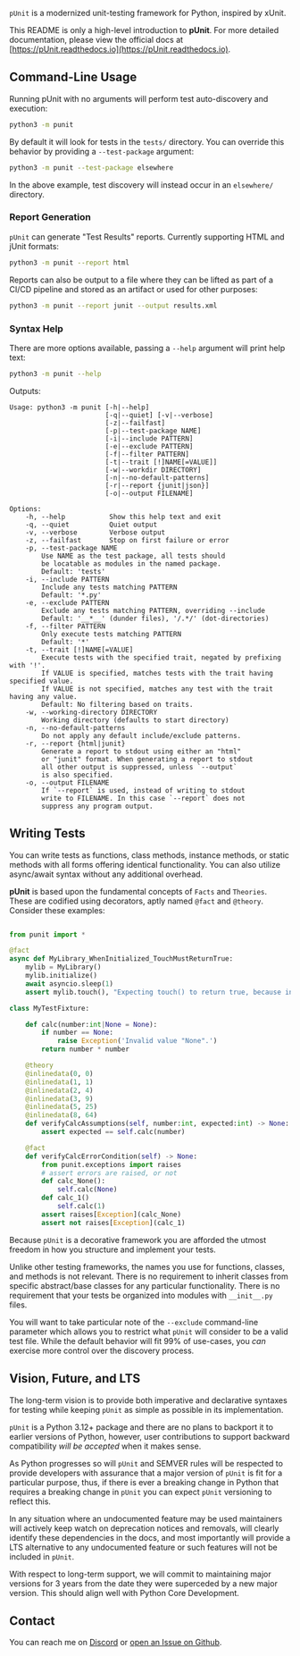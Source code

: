 `pUnit` is a modernized unit-testing framework for Python, inspired by xUnit.

This README is only a high-level introduction to **pUnit**. For more detailed documentation, please view the official docs at [https://pUnit.readthedocs.io](https://pUnit.readthedocs.io).

## Command-Line Usage

Running pUnit with no arguments will perform test auto-discovery and execution:

```bash
python3 -m punit
```

By default it will look for tests in the `tests/` directory. You can override this behavior by providing a `--test-package` argument:

```bash
python3 -m punit --test-package elsewhere
```

In the above example, test discovery will instead occur in an `elsewhere/` directory.

### Report Generation

`pUnit` can generate "Test Results" reports. Currently supporting HTML and jUnit formats:

```bash
python3 -m punit --report html
```

Reports can also be output to a file where they can be lifted as part of a CI/CD pipeline and stored as an artifact or used for other purposes:

```bash
python3 -m punit --report junit --output results.xml
```

### Syntax Help

There are more options available, passing a `--help` argument will print help text:

```bash
python3 -m punit --help
```
Outputs:
```plaintext
Usage: python3 -m punit [-h|--help]
                        [-q|--quiet] [-v|--verbose]
                        [-z|--failfast]
                        [-p|--test-package NAME]
                        [-i|--include PATTERN]
                        [-e|--exclude PATTERN]
                        [-f|--filter PATTERN]
                        [-t|--trait [!]NAME[=VALUE]]
                        [-w|--workdir DIRECTORY]
                        [-n|--no-default-patterns]
                        [-r|--report {junit|json}]
                        [-o|--output FILENAME]

Options:
    -h, --help           Show this help text and exit
    -q, --quiet          Quiet output
    -v, --verbose        Verbose output
    -z, --failfast       Stop on first failure or error
    -p, --test-package NAME
        Use NAME as the test package, all tests should
        be locatable as modules in the named package.
        Default: 'tests'
    -i, --include PATTERN
        Include any tests matching PATTERN
        Default: '*.py'
    -e, --exclude PATTERN
        Exclude any tests matching PATTERN, overriding --include
        Default: '__*__' (dunder files), '/.*/' (dot-directories)
    -f, --filter PATTERN
        Only execute tests matching PATTERN
        Default: '*'
    -t, --trait [!]NAME[=VALUE]
        Execute tests with the specified trait, negated by prefixing with '!'.
        If VALUE is specified, matches tests with the trait having specified value.
        If VALUE is not specified, matches any test with the trait having any value.
        Default: No filtering based on traits.        
    -w, --working-directory DIRECTORY
        Working directory (defaults to start directory)
    -n, --no-default-patterns
        Do not apply any default include/exclude patterns.
    -r, --report {html|junit}
        Generate a report to stdout using either an "html"
        or "junit" format. When generating a report to stdout
        all other output is suppressed, unless `--output`
        is also specified.
    -o, --output FILENAME
        If `--report` is used, instead of writing to stdout
        write to FILENAME. In this case `--report` does not
        suppress any program output.
```

## Writing Tests

You can write tests as functions, class methods, instance methods, or static methods with all forms offering identical functionality. You can also utilize async/await syntax without any additional overhead.

**pUnit** is based upon the fundamental concepts of `Facts` and `Theories`. These are codified using decorators, aptly named `@fact` and `@theory`. Consider these examples:

```python

from punit import *

@fact
async def MyLibrary_WhenInitialized_TouchMustReturnTrue:
    mylib = MyLibrary()
    mylib.initialize()
    await asyncio.sleep(1)
    assert mylib.touch(), "Expecting touch() to return true, because initialize() was called."

class MyTestFixture:

    def calc(number:int|None = None):
        if number == None:
            raise Exception('Invalid value "None".')
        return number * number

    @theory
    @inlinedata(0, 0)
    @inlinedata(1, 1)
    @inlinedata(2, 4)
    @inlinedata(3, 9)
    @inlinedata(5, 25)
    @inlinedata(8, 64)
    def verifyCalcAssumptions(self, number:int, expected:int) -> None:
        assert expected == self.calc(number)

    @fact
    def verifyCalcErrorCondition(self) -> None:
        from punit.exceptions import raises
        # assert errors are raised, or not
        def calc_None():
            self.calc(None)
        def calc_1()
            self.calc(1)
        assert raises[Exception](calc_None)
        assert not raises[Exception](calc_1)
```

Because `pUnit` is a decorative framework you are afforded the utmost freedom in how you structure and implement your tests.

Unlike other testing frameworks, the names you use for functions, classes, and methods is not relevant. There is no requirement to inherit classes from specific abstract/base classes for any particular functionality. There is no requirement that your tests be organized into modules with `__init__.py` files.

You will want to take particular note of the `--exclude` command-line parameter which allows you to restrict what `pUnit` will consider to be a valid test file. While the default behavior will fit 99% of use-cases, you _can_ exercise more control over the discovery process.

## Vision, Future, and LTS

The long-term vision is to provide both imperative and declarative syntaxes for testing while keeping `pUnit` as simple as possible in its implementation.

`pUnit` is a Python 3.12+ package and there are no plans to backport it to earlier versions of Python, however, user contributions to support backward compatibility _will be accepted_ when it makes sense.

As Python progresses so will `pUnit` and SEMVER rules will be respected to provide developers with assurance that a major version of `pUnit` is fit for a particular purpose, thus, if there is ever a breaking change in Python that requires a breaking change in `pUnit` you can expect `pUnit` versioning to reflect this.

In any situation where an undocumented feature may be used maintainers will actively keep watch on deprecation notices and removals, will clearly identify these dependencies in the docs, and most importantly will provide a LTS alternative to any undocumented feature or such features will not be included in `pUnit`.

With respect to long-term support, we will commit to maintaining major versions for 3 years from the date they were superceded by a new major version. This should align well with Python Core Development.

## Contact

You can reach me on [Discord](https://discordapp.com/users/307684202080501761) or [open an Issue on Github](https://github.com/wilson0x4d/punit/issues/new/choose).
